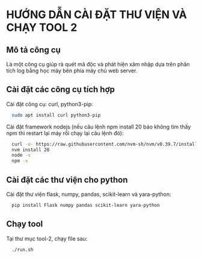 
# HƯỚNG DẪN CÀI ĐẶT THƯ VIỆN VÀ CHẠY TOOL 2

## Mô tả công cụ
Là một công cụ giúp rà quét mã độc và phát hiện xâm nhập dựa trên phân tích log bằng học máy bên phía máy chủ web server.

## Cài đặt các công cụ tích hợp

Cài đặt công cụ: curl, python3-pip:

```bash
  sudo apt install curl python3-pip
```

Cài đặt framework nodejs (nếu câu lệnh npm install 20 báo không tìm thấy npm thì restart lại máy rồi chạy lại câu lệnh đó):

```bash
  curl -o- https://raw.githubusercontent.com/nvm-sh/nvm/v0.39.7/install.sh | bash
  nvm install 20
  node -v
  npm -v
```

## Cài đặt các thư viện cho python

Cài đặt thư viện flask, numpy, pandas, scikit-learn và yara-python:

```bash
  pip install Flask numpy pandas scikit-learn yara-python
```

## Chạy tool

Tại thư mục tool-2, chạy file sau:

```bash
  ./run.sh
```

